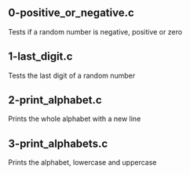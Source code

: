 ## 0-positive_or_negative.c
Tests if a random number is negative, positive or zero

## 1-last_digit.c
Tests the last digit of a random number

## 2-print_alphabet.c
Prints the whole alphabet with a new line

## 3-print_alphabets.c
Prints the alphabet, lowercase and uppercase
